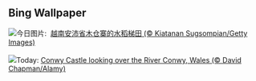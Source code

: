 ## Bing Wallpaper
![](https://www.bing.com/th?id=OHR.YenBaiTerraces_ZH-CN7224453501_UHD.jpg&w=1000)今日图片: &nbsp;[越南安沛省木仓寨的水稻梯田 (© Kiatanan Sugsompian/Getty Images)](https://www.bing.com/th?id=OHR.YenBaiTerraces_ZH-CN7224453501_UHD.jpg)
<br><br/>
![](https://www.bing.com/th?id=OHR.ConwyRiver_EN-US4472231451_UHD.jpg&w=1000)Today: [Conwy Castle looking over the River Conwy, Wales (© David Chapman/Alamy)](https://www.bing.com/th?id=OHR.ConwyRiver_EN-US4472231451_UHD.jpg)
<br><br/>
